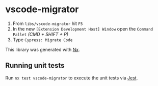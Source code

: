 # vscode-migrator

1. From `libs/vscode-migrator` hit `F5`
2. In the new `[Extension Development Host] Window` open the `Command Pallet` _(CMD + SHIFT + P)_
3. Type `Cypress: Migrate Code`

This library was generated with [Nx](https://nx.dev).

## Running unit tests

Run `nx test vscode-migrator` to execute the unit tests via [Jest](https://jestjs.io).

